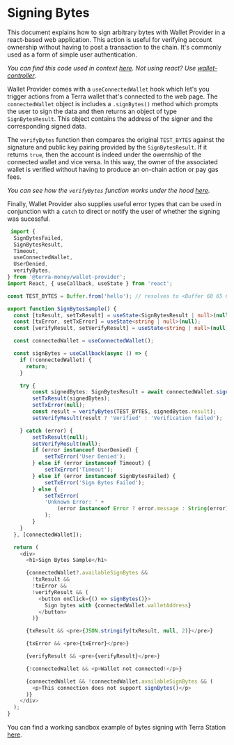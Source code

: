 # Signing Bytes

This document explains how to sign arbitrary bytes with Wallet Provider in a react-based web application. This action is useful for verifying account ownership without having to post a transaction to the chain. It's commonly used as a form of simple user authentication.

*You can find this code used in context [here](https://github.com/terra-money/wallet-provider/blob/main/templates/create-react-app/src/components/SignBytesSample.tsx). Not using react? Use [wallet-controller](https://www.npmjs.com/package/@terra-money/wallet-controller)*.

Wallet Provider comes with a `useConnectedWallet` hook which let's you trigger actions from a Terra wallet that's connected to the web page. The `connectedWallet` object is includes a `.signBytes()` method which prompts the user to sign the data and then returns an object of type `SignBytesResult`. This object contains the address of the signer and the corresponding signed data. 

The `verifyBytes` function then compares the original `TEST_BYTES` against the signature and public key pairing provided by the `SignBytesResult`. If it returns `true`, then the account is indeed under the owernship of the connected wallet and vice versa. In this way, the owner of the associated wallet is verified without having to produce an on-chain action or pay gas fees.

*You can see how the `verifyBytes` function works under the hood [here](https://github.com/terra-money/wallet-provider/blob/4e601c2dece7bec92c9ce95991d2314220a2c954/packages/src/%40terra-money/wallet-controller/verifyBytes.ts#L1).*

Finally, Wallet Provider also supplies useful error types that can be used in conjunction with a `catch` to direct or notify the user of whether the signing was sucessful.

```ts
 import {
  SignBytesFailed,
  SignBytesResult,
  Timeout,
  useConnectedWallet,
  UserDenied,
  verifyBytes,
} from '@terra-money/wallet-provider';
import React, { useCallback, useState } from 'react';

const TEST_BYTES = Buffer.from('hello'); // resolves to <Buffer 68 65 6c 6c 6f>

export function SignBytesSample() {
  const [txResult, setTxResult] = useState<SignBytesResult | null>(null);
  const [txError, setTxError] = useState<string | null>(null);
  const [verifyResult, setVerifyResult] = useState<string | null>(null);

  const connectedWallet = useConnectedWallet();

  const signBytes = useCallback(async () => {
    if (!connectedWallet) {
      return;
    }

    try {
        const signedBytes: SignBytesResult = await connectedWallet.signBytes(TEST_BYTES);
        setTxResult(signedBytes);
        setTxError(null);
        const result = verifyBytes(TEST_BYTES, signedBytes.result);
        setVerifyResult(result ? 'Verified' : 'Verification failed');

    } catch (error) {
        setTxResult(null);
        setVerifyResult(null);
        if (error instanceof UserDenied) {
            setTxError('User Denied');
        } else if (error instanceof Timeout) {
            setTxError('Timeout');
        } else if (error instanceof SignBytesFailed) {
            setTxError('Sign Bytes Failed');
        } else {
            setTxError(
            'Unknown Error: ' +
                (error instanceof Error ? error.message : String(error)),
            );
        }
    }
  }, [connectedWallet]);

  return (
    <div>
      <h1>Sign Bytes Sample</h1>

      {connectedWallet?.availableSignBytes &&
        !txResult &&
        !txError &&
        !verifyResult && (
          <button onClick={() => signBytes()}>
            Sign bytes with {connectedWallet.walletAddress}
          </button>
        )}

      {txResult && <pre>{JSON.stringify(txResult, null, 2)}</pre>}

      {txError && <pre>{txError}</pre>}

      {verifyResult && <pre>{verifyResult}</pre>}

      {!connectedWallet && <p>Wallet not connected!</p>}

      {connectedWallet && !connectedWallet.availableSignBytes && (
        <p>This connection does not support signBytes()</p>
      )}
    </div>
  );
}
```

You can find a working sandbox example of bytes signing with Terra Station [here](https://codesandbox.io/s/github/terra-money/wallet-provider/tree/main/templates/create-react-app).
